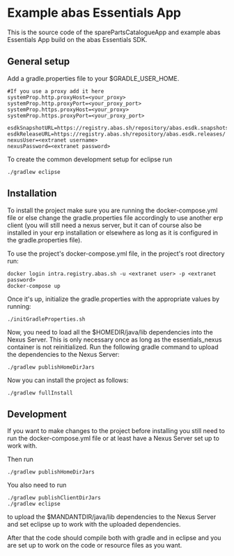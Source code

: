 # Example abas Essentials App
This is the source code of the sparePartsCatalogueApp and example abas Essentials App build on the abas Essentials SDK.

## General setup
Add a gradle.properties file to your $GRADLE_USER_HOME.

```
#If you use a proxy add it here
systemProp.http.proxyHost=<your_proxy>
systemProp.http.proxyPort=<your_proxy_port>
systemProp.https.proxyHost=<your_proxy>
systemProp.https.proxyPort=<your_proxy_port>

esdkSnapshotURL=https://registry.abas.sh/repository/abas.esdk.snapshots/
esdkReleaseURL=https://registry.abas.sh/repository/abas.esdk.releases/
nexusUser=<extranet username>
nexusPassword=<extranet password>
```

To create the common development setup for eclipse run
```shell
./gradlew eclipse
```

## Installation
To install the project make sure you are running the docker-compose.yml file or else change the gradle.properties file accordingly to use another erp client (you will still need a nexus server, but it can of course also be installed in your erp installation or elsewhere as long as it is configured in the gradle.properties file).

To use the project's docker-compose.yml file, in the project's root directory run:
```shell
docker login intra.registry.abas.sh -u <extranet user> -p <extranet password>
docker-compose up
```

Once it's up, initialize the gradle.properties with the appropriate values by running:
```shell
./initGradleProperties.sh
```

Now, you need to load all the $HOMEDIR/java/lib dependencies into the Nexus Server. This is only necessary once as long as the essentials_nexus container is not reinitialized. Run the following gradle command to upload the dependencies to the Nexus Server:
```shell
./gradlew publishHomeDirJars
```

Now you can install the project as follows:
```shell
./gradlew fullInstall
```
## Development
If you want to make changes to the project before installing you still need to run the docker-compose.yml file or at least have a Nexus Server set up to work with.

Then run
```shell
./gradlew publishHomeDirJars
```

You also need to run
```shell
./gradlew publishClientDirJars
./gradlew eclipse
```
to upload the $MANDANTDIR/java/lib dependencies to the Nexus Server and set eclipse up to work with the uploaded dependencies.

After that the code should compile both with gradle and in eclipse and you are set up to work on the code or resource files as you want.
